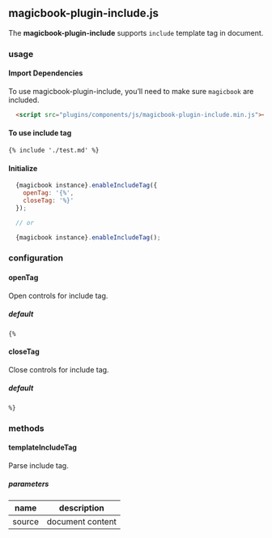 ## magicbook-plugin-include.js
The **magicbook-plugin-include** supports `include` template tag in document.

### usage
#### Import Dependencies
To use magicbook-plugin-include, you’ll need to make sure `magicbook` are included.
```html
  <script src="plugins/components/js/magicbook-plugin-include.min.js"></script>
```

#### To use include tag
```markup
{% include './test.md' %}
```

#### Initialize
```js
  {magicbook instance}.enableIncludeTag({
    openTag: '{%',
    closeTag: '%}'
  });

  // or

  {magicbook instance}.enableIncludeTag();
```

### configuration
#### openTag
Open controls for include tag.

##### default
`{%`


#### closeTag
Close controls for include tag.

##### default
`%}`


### methods
#### templateIncludeTag
Parse include tag.

##### parameters
| name      | description      |
|-----------|------------------|
| source | document content |
